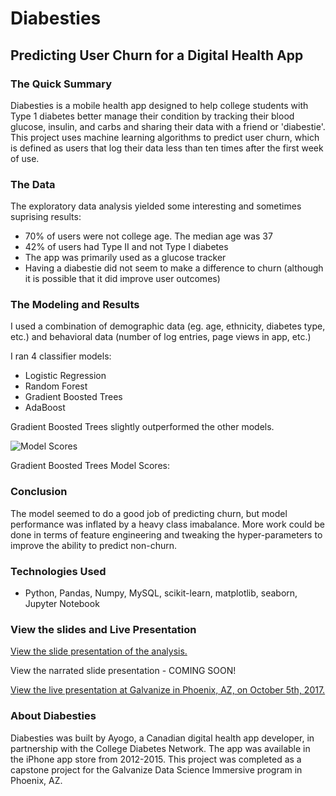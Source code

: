 # Diabesties
## Predicting User Churn for a Digital Health App
### The Quick Summary
Diabesties is a mobile health app designed to help college students with Type 1 diabetes better manage their condition by tracking their blood glucose, insulin, and carbs and sharing their data with a friend or 'diabestie'. This project uses machine learning algorithms to predict user churn, which is defined as users that log their data less than ten times after the first week of use. 

### The Data
The exploratory data analysis yielded some interesting and sometimes suprising results:
* 70% of users were not college age. The median age was 37 
* 42% of users had Type II and not Type I diabetes
* The app was primarily used as a glucose tracker
* Having a diabestie did not seem to make a difference to churn (although it is possible that it did improve user outcomes)

### The Modeling and Results
I used a combination of demographic data (eg. age, ethnicity, diabetes type, etc.) and behavioral data (number of log entries, page views in app, etc.)

I ran 4 classifier models:
* Logistic Regression
* Random Forest
* Gradient Boosted Trees
* AdaBoost

Gradient Boosted Trees slightly outperformed the other models. 

![Model Scores]("https://github.com/nadaataiyab/diabesties/blob/master/images/Galvanize_Capstone_Nadaa.025.jpeg")

Gradient Boosted Trees Model Scores:




### Conclusion
The model seemed to do a good job of predicting churn, but model performance was inflated by a heavy class imabalance. More work could be done in terms of feature engineering and tweaking the hyper-parameters to improve the ability to predict non-churn. 

### Technologies Used
* Python, Pandas, Numpy, MySQL, scikit-learn, matplotlib, seaborn, Jupyter Notebook

### View the slides and Live Presentation
[View the slide presentation of the analysis.](https://www.slideshare.net/secret/7XXDeLkAWWXyWC)

View the narrated slide presentation - COMING SOON!

[View the live presentation at Galvanize in Phoenix, AZ, on October 5th, 2017.](https://youtu.be/6jJtakvCEqA)

### About Diabesties
Diabesties was built by Ayogo, a Canadian digital health app developer, in partnership with the College Diabetes Network. The app was available in the iPhone app store from 2012-2015. This project was completed as a capstone project for the Galvanize Data Science Immersive program in Phoenix, AZ. 
